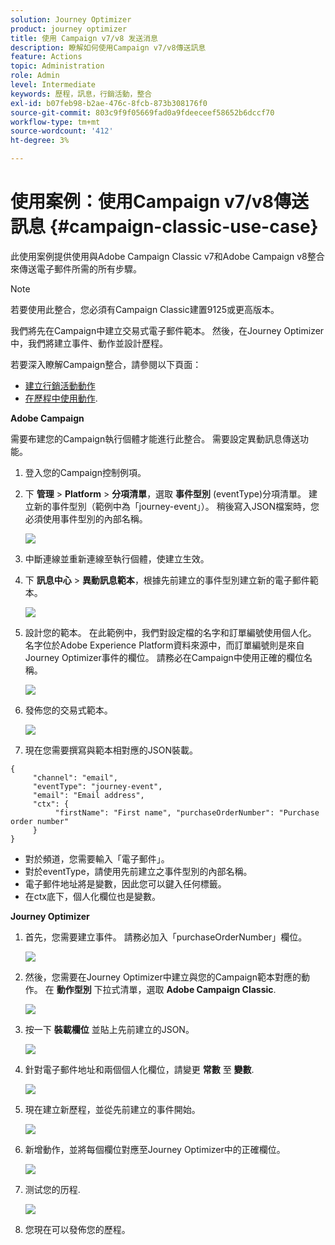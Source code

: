 ```yaml
---
solution: Journey Optimizer
product: journey optimizer
title: 使用 Campaign v7/v8 发送消息
description: 瞭解如何使用Campaign v7/v8傳送訊息
feature: Actions
topic: Administration
role: Admin
level: Intermediate
keywords: 歷程，訊息，行銷活動，整合
exl-id: b07feb98-b2ae-476c-8fcb-873b308176f0
source-git-commit: 803c9f9f05669fad0a9fdeeceef58652b6dccf70
workflow-type: tm+mt
source-wordcount: '412'
ht-degree: 3%

---
```


# 使用案例：使用Campaign v7/v8傳送訊息 {#campaign-classic-use-case}

此使用案例提供使用與Adobe Campaign Classic v7和Adobe Campaign v8整合來傳送電子郵件所需的所有步驟。

>[!NOTE]
>
>若要使用此整合，您必須有Campaign Classic建置9125或更高版本。

我們將先在Campaign中建立交易式電子郵件範本。 然後，在Journey Optimizer中，我們將建立事件、動作並設計歷程。

若要深入瞭解Campaign整合，請參閱以下頁面：

* [建立行銷活動動作](../action/acc-action.md)
* [在歷程中使用動作](../building-journeys/using-adobe-campaign-classic.md).

**Adobe Campaign**

需要布建您的Campaign執行個體才能進行此整合。 需要設定異動訊息傳送功能。

1. 登入您的Campaign控制例項。

1. 下 **管理** > **Platform** > **分項清單**，選取 **事件型別** (eventType)分項清單。 建立新的事件型別（範例中為「journey-event」）。 稍後寫入JSON檔案時，您必須使用事件型別的內部名稱。

   ![](assets/accintegration-uc-1.png)

1. 中斷連線並重新連線至執行個體，使建立生效。

1. 下 **訊息中心** > **異動訊息範本**，根據先前建立的事件型別建立新的電子郵件範本。

   ![](assets/accintegration-uc-2.png)

1. 設計您的範本。 在此範例中，我們對設定檔的名字和訂單編號使用個人化。 名字位於Adobe Experience Platform資料來源中，而訂單編號則是來自Journey Optimizer事件的欄位。 請務必在Campaign中使用正確的欄位名稱。

   ![](assets/accintegration-uc-3.png)

1. 發佈您的交易式範本。

   ![](assets/accintegration-uc-4.png)

1. 現在您需要撰寫與範本相對應的JSON裝載。

```
{
     "channel": "email",
     "eventType": "journey-event",
     "email": "Email address",
     "ctx": {
          "firstName": "First name", "purchaseOrderNumber": "Purchase order number"
     }
}
```

* 對於頻道，您需要輸入「電子郵件」。
* 對於eventType，請使用先前建立之事件型別的內部名稱。
* 電子郵件地址將是變數，因此您可以鍵入任何標籤。
* 在ctx底下，個人化欄位也是變數。

**Journey Optimizer**

1. 首先，您需要建立事件。 請務必加入「purchaseOrderNumber」欄位。

   ![](assets/accintegration-uc-5.png)

1. 然後，您需要在Journey Optimizer中建立與您的Campaign範本對應的動作。 在 **動作型別** 下拉式清單，選取 **Adobe Campaign Classic**.

   ![](assets/accintegration-uc-6.png)

1. 按一下 **裝載欄位** 並貼上先前建立的JSON。

   ![](assets/accintegration-uc-7.png)

1. 針對電子郵件地址和兩個個人化欄位，請變更 **常數** 至 **變數**.

   ![](assets/accintegration-uc-8.png)

1. 現在建立新歷程，並從先前建立的事件開始。

   ![](assets/accintegration-uc-9.png)

1. 新增動作，並將每個欄位對應至Journey Optimizer中的正確欄位。

   ![](assets/accintegration-uc-10.png)

1. 测试您的历程.

   ![](assets/accintegration-uc-11.png)

1. 您現在可以發佈您的歷程。
